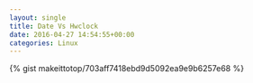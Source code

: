 ```yaml
---
layout: single                                                                                                              
title: Date Vs Hwclock                                                                                                                       
date: 2016-04-27 14:54:55+00:00                                                                                                                        
categories: Linux                                                                                                                
---                                                                                                                              
```


{% gist makeittotop/703aff7418ebd9d5092ea9e9b6257e68 %}                                                                                                           

